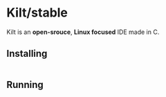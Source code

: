 # Kilt/stable
Kilt is an **open-srouce**, **Linux focused** IDE made in C.

## Installing
```bash
```

## Running